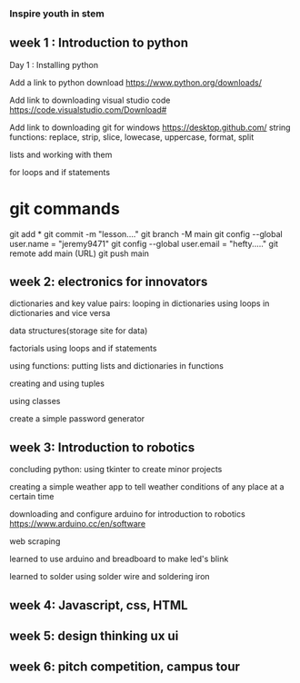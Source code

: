 ### Inspire youth in stem

## week 1 : Introduction to python
Day 1 : Installing python

Add a link to python download
https://www.python.org/downloads/

Add link to downloading visual studio code
https://code.visualstudio.com/Download#

Add link to downloading git for windows
https://desktop.github.com/
string functions: replace, strip, slice, lowecase, uppercase, format, split

lists and working with them

for loops and if statements

# git commands
git add *
git commit -m "lesson...."
git branch -M main
git config --global user.name = "jeremy9471"
git config --global user.email = "hefty....."
git remote add main (URL)
git push main


## week 2: electronics for innovators
dictionaries and key value pairs:
looping in dictionaries
using loops in dictionaries and vice versa

data structures(storage site for data)

factorials using loops and if statements

using functions:
    putting lists and dictionaries in functions

creating and using tuples

using classes

create  a simple password generator

## week 3: Introduction to robotics
concluding python: using tkinter to create minor projects

creating a simple weather app to tell weather conditions of any place at a certain time

downloading and configure arduino for introduction to robotics
https://www.arduino.cc/en/software

web scraping

learned to use arduino and breadboard to make led's blink

learned to solder using solder wire and soldering iron

## week 4: Javascript, css, HTML


## week 5: design thinking ux ui


## week 6: pitch competition, campus tour
